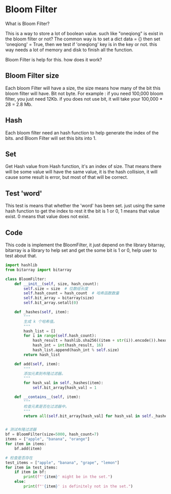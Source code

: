 # Bloom Filter

What is Bloom Filter?

This is a way to store a lot of boolean value. such like  "oneqiong" is exist in the bloom filter or not?
The common way is to set a dict data = {} then set 'oneqiong' = True, then we test if 'oneqiong' key is in the key or not.
this way needs a lot of memory and disk to finish all the function.

Bloom Filter is help for this. how does it work?

## Bloom Filter size

Each bloom Filter will have a size, the size means how many of the bit this bloom filter will have. Bit not byte.
For example :
    if you need 100,000 bloom filter, you just need 12Kb.
    if you does not use bit, it will take your 100,000 * 28 = 2.8 Mb.

## Hash

Each bloom filter need an hash function to help generate the index of the bits. and Bloom Filter will set this bits into 1.

## Set

Get Hash value from Hash function, it's an index of size. That means there will be some value will have the same value, it is the hash collision, it will cause some result is error, but most of that will be correct.

## Test 'word'

This test is means that whether the 'word' has been set. just using the same hash function to get the index to rest it the bit is 1 or 0, 1 means that value exist. 0 means that value does not exist.

## Code

This code is implement the BloomFilter, it just depend on the library bitarray, bitarray is a library to help set and get the some bit is 1 or 0, help user to test about that.

```py
import hashlib
from bitarray import bitarray

class BloomFilter:
    def __init__(self, size, hash_count):
        self.size = size  # 位数组长度
        self.hash_count = hash_count  # 哈希函数数量
        self.bit_array = bitarray(size)
        self.bit_array.setall(0)

    def _hashes(self, item):
        """
        生成 k 个哈希值。
        """
        hash_list = []
        for i in range(self.hash_count):
            hash_result = hashlib.sha256((item + str(i)).encode()).hexdigest()
            hash_int = int(hash_result, 16)
            hash_list.append(hash_int % self.size)
        return hash_list

    def add(self, item):
        """
        添加元素到布隆过滤器。
        """
        for hash_val in self._hashes(item):
            self.bit_array[hash_val] = 1

    def __contains__(self, item):
        """
        检查元素是否在过滤器中。
        """
        return all(self.bit_array[hash_val] for hash_val in self._hashes(item))


# 测试布隆过滤器
bf = BloomFilter(size=5000, hash_count=7)
items = ["apple", "banana", "orange"]
for item in items:
    bf.add(item)

# 检查是否存在
test_items = ["apple", "banana", "grape", "lemon"]
for item in test_items:
    if item in bf:
        print(f"'{item}' might be in the set.")
    else:
        print(f"'{item}' is definitely not in the set.")

```
